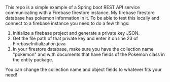 This repo is a simple example of a Spring boot REST API service communicating with a Firebase firestore instance. My firebase firestore database has pokemon information in it.
To be able to test this locally and connect to a firebase instance you need to do a few things:
1. Initialize a firebase project and generate a private key JSON.
2. Get the file path of that private key and enter it on line 23 of FirebaseInitialization.java
3. In your firestore database, make sure you have the collection name "pokemon" and with documents that have fields of the Pokemon class in the entity package.

You can change the collection name and object fields to whatever fits your need!